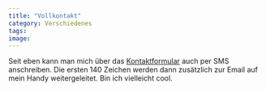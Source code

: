 ```yaml
---
title: "Vollkontakt"
category: Verschiedenes
tags: 
image: 
---
```


Seit eben kann man mich über das [Kontaktformular](http://www.misantropolis.de/kontakt) auch per SMS anschreiben. Die ersten 140 Zeichen werden dann zusätzlich zur Email auf mein Handy weitergeleitet. Bin ich vielleicht cool.
